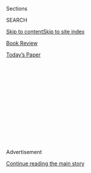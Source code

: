 <div id="app">

<div>

<div>

<div>

<div class="NYTAppHideMasthead css-1q2w90k e1suatyy0">

<div class="section css-ui9rw0 e1suatyy2">

<div class="css-eph4ug er09x8g0">

<div class="css-6n7j50">

</div>

<span class="css-1dv1kvn">Sections</span>

<div class="css-10488qs">

<span class="css-1dv1kvn">SEARCH</span>

</div>

[Skip to content](#site-content)[Skip to site index](#site-index)

</div>

<div id="masthead-section-label" class="css-1wr3we4 eaxe0e00">

[Book
Review](https://www.nytimes3xbfgragh.onion/section/books/review)

</div>

<div class="css-10698na e1huz5gh0">

</div>

</div>

<div id="masthead-bar-one" class="section hasLinks css-15hmgas e1csuq9d3">

<div class="css-uqyvli e1csuq9d0">

</div>

<div class="css-1uqjmks e1csuq9d1">

</div>

<div class="css-9e9ivx">

[](https://myaccount.nytimes3xbfgragh.onion/auth/login?response_type=cookie&client_id=vi)

</div>

<div class="css-1bvtpon e1csuq9d2">

[Today’s
Paper](https://www.nytimes3xbfgragh.onion/section/todayspaper)

</div>

</div>

</div>

</div>

<div data-aria-hidden="false">

<div id="site-content" data-role="main">

<div>

<div class="css-1aor85t" style="opacity:0.000000001;z-index:-1;visibility:hidden">

<div class="css-1hqnpie">

<div class="css-epjblv">

<span class="css-17xtcya">[Book
Review](/section/books/review)</span><span class="css-x15j1o">|</span><span class="css-fwqvlz">For
Two Teenagers on Election Day, the Political Gets
Personal</span>

</div>

<div class="css-k008qs">

<div class="css-1iwv8en">

<span class="css-18z7m18"></span>

<div>

</div>

</div>

<span class="css-1n6z4y">https://nyti.ms/3hYeUTT</span>

<div class="css-1705lsu">

<div class="css-4xjgmj">

<div class="css-4skfbu" data-role="toolbar" data-aria-label="Social Media Share buttons, Save button, and Comments Panel with current comment count" data-testid="share-tools">

  - 
  - 
  - 
  - 
    
    <div class="css-6n7j50">
    
    </div>

  - 

</div>

</div>

</div>

</div>

</div>

</div>

<div id="NYT_TOP_BANNER_REGION" class="css-13pd83m">

</div>

<div id="top-wrapper" class="css-1sy8kpn">

<div id="top-slug" class="css-l9onyx">

Advertisement

</div>

[Continue reading the main
story](#after-top)

<div class="ad top-wrapper" style="text-align:center;height:100%;display:block;min-height:250px">

<div id="top" class="place-ad" data-position="top" data-size-key="top">

</div>

</div>

<div id="after-top">

</div>

</div>

<div id="sponsor-wrapper" class="css-1hyfx7x">

<div id="sponsor-slug" class="css-19vbshk">

Supported by

</div>

[Continue reading the main
story](#after-sponsor)

<div id="sponsor" class="ad sponsor-wrapper" style="text-align:center;height:100%;display:block">

</div>

<div id="after-sponsor">

</div>

</div>

[Children’s
Books](/column/childrens-books "Children’s Books")

<div class="css-1vkm6nb ehdk2mb0">

# For Two Teenagers on Election Day, the Political Gets Personal

</div>

<div class="css-79elbk" data-testid="photoviewer-wrapper">

<div class="css-z3e15g" data-testid="photoviewer-wrapper-hidden">

</div>

<div class="css-1a48zt4 ehw59r15" data-testid="photoviewer-children">

![](https://static01.graylady3jvrrxbe.onion/images/2020/08/09/books/review/09-BKS-YOON-KIDS/09-BKS_YOON_KIDS-articleLarge.jpg?quality=75&auto=webp&disable=upscale)

</div>

</div>

<div class="css-170u9t6">

<div class="css-u7fh8e">

<div class="css-79elbk">

Buy Book<span data-aria-hidden="true">
    ▾</span>

  - [Amazon](https://www.amazon.com/gp/search?index=books&tag=NYTBSREV-20&field-keywords=The+Voting+Booth+Brandy+Colbert)
  - [Apple
    Books](https://du-gae-books-dot-nyt-du-prd.appspot.com/buy?title=The+Voting+Booth&author=Brandy+Colbert)
  - [Barnes and
    Noble](https://www.anrdoezrs.net/click-7990613-11819508?url=https%3A%2F%2Fwww.barnesandnoble.com%2Fw%2F%3Fean%3D9781368053297)
  - [Books-A-Million](https://www.anrdoezrs.net/click-7990613-35140?url=https%3A%2F%2Fwww.booksamillion.com%2Fp%2FThe%2BVoting%2BBooth%2FBrandy%2BColbert%2F9781368053297)
  - [Bookshop](https://bookshop.org/a/3546/9781368053297)
  - [Indiebound](https://www.indiebound.org/book/9781368053297?aff=NYT)

</div>

When you purchase an independently reviewed book through our site, we
earn an affiliate commission.

</div>

</div>

<div class="css-xt80pu e12qa4dv0">

<div class="css-18e8msd">

<div class="css-vp77d3 epjyd6m0">

<div class="css-1baulvz">

By <span class="css-1baulvz last-byline" itemprop="name">Nicola
Yoon</span>

</div>

</div>

  - Aug. 1,
    2020

  - 
    
    <div class="css-4xjgmj">
    
    <div class="css-d8bdto" data-role="toolbar" data-aria-label="Social Media Share buttons, Save button, and Comments Panel with current comment count" data-testid="share-tools">
    
      - 
      - 
      - 
      - 
        
        <div class="css-6n7j50">
        
        </div>
    
      - 
    
    </div>
    
    </div>

</div>

</div>

<div class="section meteredContent css-1r7ky0e" name="articleBody" itemprop="articleBody">

<div class="css-1fanzo5 StoryBodyCompanionColumn">

<div class="css-53u6y8">

I was an adult the first time I volunteered for a presidential campaign.
It was in 2008 for Barack Obama. As naïve as it sounds, I felt I was
helping America begin to fulfill its promise: to be a place where “all
men are created equal.” Fast-forward to today, when America has never
seemed farther away from keeping that promise. In a world with so much
injustice, how do we maintain hope and a willingness to fight, without
burning out, or simply giving in to the easier option of looking the
other way?

Marva Sheridan, the heroine of Brandy Colbert’s wonderful new novel,
**THE VOTING BOOTH (Hyperion, 304 pp., $18.99; ages 12 and up),** would
tell you that some people don’t have the luxury of turning away. Some
fights are existential; to look the other way is to invite ruin or
worse.

In many ways, this novel is perfect for the times we’re in. How better
to get young people involved in the voting process than with a book set
on Election Day featuring two incredibly charming main characters
exercising their civic duties while simultaneously falling in love?

The novel is told from alternating perspectives and takes place in a
single day. It’s Nov. 3. Marva, who is Black, is thrilled to be voting
in her first election. She’s spent the prior months canvassing,
text-banking and registering voters.

</div>

</div>

<div class="css-1fanzo5 StoryBodyCompanionColumn">

<div class="css-53u6y8">

To say she’s civic-minded would be an understatement. Marva has been
interested in politics from age 7, when she informed her second-grade
teacher that she wanted to become either secretary of state, an
environmental attorney or a Supreme Court justice.

Duke Crenshaw, the mixed-race son of a Black father and a white mother,
is not exactly Marva’s opposite, but he’s close. He does have a sense of
civic duty and intends to do his part by voting. But voting is *all* he
intends. His main concern for the day is passing his calculus test and
drumming with his band — hilariously named Drugstore Sorrow — in their
first paying gig.

The pair meet just after Marva casts her vote. She hears Duke being told
he isn’t on the list. Marva assumes this is a case of voter suppression,
but Duke realizes it may be that he’s registered under his dad’s address
in a different district. Marva makes it her responsibility to help Duke
find a way to vote before the polls close.

Mission set, the novel begins in earnest. Marva and Duke spend the day
getting to know each other and — in some ways — trying to convince each
other of their worldviews. Marva wants Duke to understand her passionate
activism. Duke wants Marva to understand that it’s sometimes OK to take
a break from saving the world. As the day unfolds, the bond between the
two deepens. Duke helps Marva contend with her white boyfriend’s
decision not to vote. Marva supports Duke as he confronts his parents’
overprotectiveness in the wake of his much more politically active older
brother’s death. Both characters are smart and highly opinionated,
making for plenty of zippy and infectious dialogue.

In less skilled hands, this premise could easily have become didactic.
Fortunately, Colbert is deft at making the political feel truly
personal.

</div>

</div>

<div class="css-1fanzo5 StoryBodyCompanionColumn">

<div class="css-53u6y8">

There’s a pivotal moment in the book, after a traffic-stop encounter
with a Latina cop (Duke is in the passenger seat while Marva runs a
yellow light just as it’s turning red), when Duke wonders how many times
he’ll “be so lucky,” meaning how many times he’ll escape such an
encounter without being killed. Marva tells him it’s issues like these —
systemic racial injustices against Black people — that make her care so
much about the civic process. She talks of her heroes Bayard Rustin,
Diane Nash, Stokely Carmichael and Coretta Scott King, who all risked
their lives fighting against racial inequality. She, too, wants to make
a difference.

The book truly shines in moments like these. It makes us root for Marva
and all those among us who battle to make the world a better place. The
arc of the moral universe may bend toward justice, but someone needs to
apply the pressure.

</div>

</div>

</div>

<div>

</div>

<div>

</div>

<div>

</div>

<div>

<div id="bottom-wrapper" class="css-1ede5it">

<div id="bottom-slug" class="css-l9onyx">

Advertisement

</div>

[Continue reading the main
story](#after-bottom)

<div id="bottom" class="ad bottom-wrapper" style="text-align:center;height:100%;display:block;min-height:90px">

</div>

<div id="after-bottom">

</div>

</div>

</div>

</div>

</div>

## Site Index

<div>

</div>

## Site Information Navigation

  - [© <span>2020</span> <span>The New York Times
    Company</span>](https://help.nytimes3xbfgragh.onion/hc/en-us/articles/115014792127-Copyright-notice)

<!-- end list -->

  - [NYTCo](https://www.nytco.com/)
  - [Contact
    Us](https://help.nytimes3xbfgragh.onion/hc/en-us/articles/115015385887-Contact-Us)
  - [Work with us](https://www.nytco.com/careers/)
  - [Advertise](https://nytmediakit.com/)
  - [T Brand Studio](http://www.tbrandstudio.com/)
  - [Your Ad
    Choices](https://www.nytimes3xbfgragh.onion/privacy/cookie-policy#how-do-i-manage-trackers)
  - [Privacy](https://www.nytimes3xbfgragh.onion/privacy)
  - [Terms of
    Service](https://help.nytimes3xbfgragh.onion/hc/en-us/articles/115014893428-Terms-of-service)
  - [Terms of
    Sale](https://help.nytimes3xbfgragh.onion/hc/en-us/articles/115014893968-Terms-of-sale)
  - [Site
    Map](https://spiderbites.nytimes3xbfgragh.onion)
  - [Help](https://help.nytimes3xbfgragh.onion/hc/en-us)
  - [Subscriptions](https://www.nytimes3xbfgragh.onion/subscription?campaignId=37WXW)

</div>

</div>

</div>

</div>
